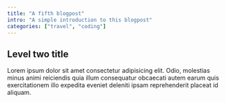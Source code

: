 ```yaml
---
title: "A fifth blogpost"
intro: "A simple introduction to this blogpost"
categories: ["travel", "coding"]
---
```


## Level two title

Lorem ipsum dolor sit amet consectetur adipisicing elit. Odio, molestias minus animi reiciendis quia illum consequatur obcaecati autem earum quis exercitationem illo expedita eveniet deleniti ipsam reprehenderit placeat id aliquam.
